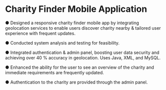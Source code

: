 # Charity Finder Mobile Application

● Designed a responsive charity finder mobile app by integrating geolocation services to enable users discover charity nearby & tailored user experience with frequent updates.


● Conducted system analysis and testing for feasibility. 


● Integrated authentication & admin panel, boosting user data security and achieving over 40 % accuracy in geolocation. Uses Java, XML, and MySQL.


● Enhanced the ability for the user to see an overview of the charity and immediate requirements are frequently updated. 


● Authentication to the charity are provided through the admin panel.
